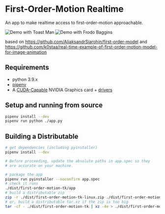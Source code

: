 # First-Order-Motion Realtime

An app to make realtime access to first-order-motion approachable.

![Demo with Toast Man](./git-assets/toastman.gif)
![Demo with Frodo Baggins](./git-assets/frodo.gif)

based on https://github.com/AliaksandrSiarohin/first-order-model and https://github.com/k0staa/real-time-example-of-first-order-motion-model-for-image-animation

## Requirements

- python 3.9.x
- [pipenv](https://pipenv.pypa.io/en/latest/install/)
- A [CUDA-Capable](https://developer.nvidia.com/cuda-gpus#compute) NVIDIA Graphics card + [drivers](https://developer.nvidia.com/cuda-downloads)

## Setup and running from source

```sh
pipenv install --dev
pipenv run python ./app.py
```

## Building a Distributable

```sh
# get dependencies (including pyinstaller)
pipenv install --dev

# Before proceeding, update the absolute paths in app.spec so they
# are accurate on your machine.

# package the app
pipenv run pyinstaller --noconfirm app.spec
# check it runs
./dist/first-order-motion-tk/app
# build a distributable zip
zip -r ./dist/first-order-motion-tk-linux.zip ./dist/first-order-motion-tk
# or, build a distributable tar.xz if the zip is too big
tar -cf - ./dist/first-order-motion-tk | xz -4e > ./dist/first-order-motion-tk.tar.xz
```